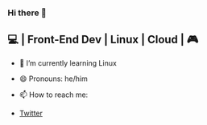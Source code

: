 ### Hi there 👋

<!--
**Virus2466/Virus2466** is a ✨ _special_ ✨ repository because its `README.md` (this file) appears on your GitHub profile.

Here are some ideas to get you started:


-->
💻 | Front-End Dev | Linux | Cloud | 🎮
- 
- 🌱 I’m currently learning Linux
- 😄 Pronouns: he/him


- 📫 How to reach me:
-  [Twitter](https://twitter.com/Devp2466)
